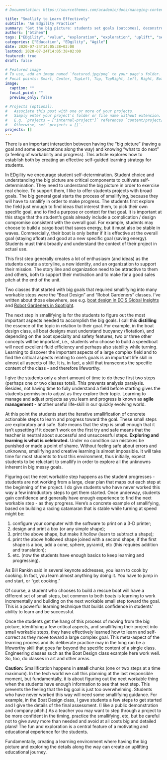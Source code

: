 ```yaml
---
# Documentation: https://sourcethemes.com/academic/docs/managing-content/

title: "Smallify to Learn Effectively"
subtitle: "An Edgility Practice"
summary: "Get the big picture: students set goals (outcomes), deconstruct (find the most important (3-5) aspects / skills related to the goal), and then smallify (learn to find the next small step that builds on what’s already done), and finally, learn through deliberate practice (self-correcting as they progress)."
authors: ["btihen"]
tags: ["EDgility", "value", "exploration", "exploration", "uplift", "self-motivation", "Student Choice"]
categories: ["Education", "EDgility", "Agile"]
date: 2020-07-24T14:05:38+02:00
lastmod: 2020-07-24T14:05:38+02:00
featured: true
draft: false

# Featured image
# To use, add an image named `featured.jpg/png` to your page's folder.
# Focal points: Smart, Center, TopLeft, Top, TopRight, Left, Right, BottomLeft, Bottom, BottomRight.
image:
  caption: ""
  focal_point: ""
  preview_only: false

# Projects (optional).
#   Associate this post with one or more of your projects.
#   Simply enter your project's folder or file name without extension.
#   E.g. `projects = ["internal-project"]` references `content/project/deep-learning/index.md`.
#   Otherwise, set `projects = []`.
projects: []
---
```

There is an important interaction between having the “big picture” (having a goal and some expectations along the way) and knowing “what to do next” (a feeling of workability and progress). This article explores how to establish both by creating an effective self-guided learning strategy for students.

In EDgility we encourage student self-determination. Student choice and understanding the big picture are critical components to cultivate self-determination. They need to understand the big picture in order to exercise real choice. To support them, I like to offer students projects with broad goals. The big general goal starts the process of smallifying, because they will have to smallify in order to make progress. The students first explore the field just enough to find ideas that interest them, to pick their own specific goal, and to find a purpose or context for that goal.  It is important at this stage that the student’s goals already include a complication / design compromise consistent with the overall goal. For example, students may choose to build a cargo boat that saves energy, but it must also be stable in waves. Commercially, their boat is only better if it is effective at the overall goal (staying afloat) and good at a new specific goal (saving energy). Students must think broadly and understand the context of their project in actual use.

This first step generally creates a lot of enthusiasm (and ideas) as the students create a storyline, a new identity, and an organization to support their mission. The story line and organization need to be attractive to them and others, both to support their motivation and to make for a good sales pitch at the end of the unit.

Two classes that started with big goals that required smallifying into many workable steps were the “Boat Design” and “Robot Gardeners” classes.  I’ve written about those elsewhere, see e.g. [boat design in ECIS Global Insights](/publication/ecis_designed_to_float_your_boat_article/) and [Robot Gardeners in Spotlight](/publication/las_spotlight_robot_gardener/).

The next step in smallifying is for the students to figure out the most important aspects needed to accomplish the big goals. I call this **distilling** the essence of the topic in relation to their goal. For example, in the boat design class, all boat designs must understand buoyancy (flotation), and depending on the boat specialty and safety features, two or three other concepts will be important, i.e., students who choose to build a speedboat will need excellent fluid efficiency and perhaps also stability while turning. Learning to discover the important aspects of a large complex field and to find the critical aspects relating to one’s goals is an important life skill in almost all aspects of life. It is, in fact, a skill that transcends the specific content of the class - and therefore lifeworthy.

I give the students only a short amount of time to do these first two steps (perhaps one or two classes total). This prevents analysis paralysis. Besides, not having time to fully understand a field before starting gives the students permission to adjust as they explore their topic. Learning to manage and adjust projects as you learn and progress is known as **agile management** - another useful life-skill in our quickly evolving world.

At this point the students start the iterative smallification of concrete actionable steps to learn and progress toward the goal. These small steps are exploratory and safe. Safe means that the step is small enough that it isn’t upsetting if it doesn't work on the first try and safe means that the teacher is neutral about successful and unsuccessful steps. **Exploring and learning is what is celebrated.** Under no condition can mistakes be punished or made a point of shame. Without feeling safe about errors and unknowns, smallifying and creative learning is almost impossible. It will take time for most students to trust this environment, thus initially, expect students to be reluctant to smallify in order to explore all the unknowns inherent in big messy goals.

Figuring out the next workable step happens as the student progresses - students are not working from a large, clear plan that maps out each step at the beginning of the project. I do give students who have never worked this way a few introductory steps to get them started.  Once underway, students gain confidence and generally have enough experience to find the next workable step - as they progress. Here’s a concrete example of smallifying, based on building a racing catamaran that is stable while turning at speed might be:

1. configure your computer with the software to print on a 3-D printer;
2. design and print a box (or any simple shape);
3. print the above shape, but make it hollow (learn to subtract a shape);
4. print the above hollowed shape joined with a second shape; if the first shape is a box, add a cone, sphere, pyramid, etc (this requires addition and translation);
5. etc. (now the students have enough basics to keep learning and progressing).

As Bill Rankin said in several keynote addresses, you learn to cook by cooking. In fact, you learn almost anything by doing it. You have to jump in and start, or “get cooking.”

Of course, a student who chooses to build a rescue boat will have a different set of small steps, but common to both boats is learning to work incrementally and building on the next workable small step toward the goal. This is a powerful learning technique that builds confidence in students' ability to learn and be successful.

Once the students get the hang of this process of moving from the big picture, identifying a few critical aspects, and smallifiying their project into small workable steps, they have effectively learned how to learn and self-correct as they move toward a large complex goal. This meta-aspect of the learning process and its deliberate practice may in the long run be a lifeworthy skill that goes far beyond the specific content of a single class. Engineering classes such as the Boat Design class example here work well. So, too, do classes in art and other areas.

**Caution:** Smallification happens in **small** chunks (one or two steps at a time maximum). In the tech world we call this planning at the last responsible moment, but fundamentally, it is about figuring out the next workable thing when the students have enough information to see that next step. This prevents the feeling that the big goal is just too overwhelming. Students who have never worked this way will need some smallifying guidance. For example, in the Boat Design class, I gave students a few steps to get started and I give the details of the final assessment. (I like a public demonstration and company pitch.)  As a teacher you may want to step through a project to be more confident in the timing, practice the smallifying, etc, but be careful not to give away more than needed and avoid at all costs big and detailed plans! The fun and exploration is a central feature of a motivating and educational experience for the students.

Fundamentally, creating a learning environment where having the big picture and exploring the details along the way can create an uplifting educational journey.
